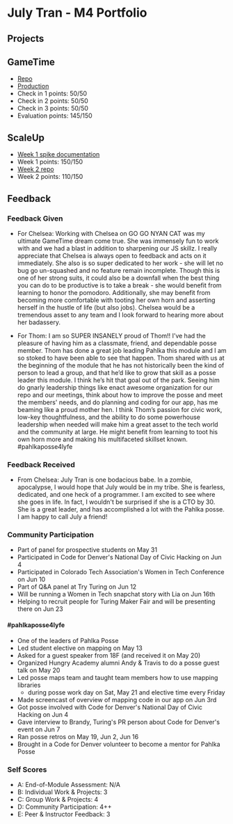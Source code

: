 # July Tran - M4 Portfolio

## Projects

## GameTime
- [Repo](https://github.com/julyytran/game-time)
- [Production](http://julyytran.github.io/game-time/)
- Check in 1 points: 50/50
- Check in 2 points: 50/50
- Check in 3 points: 50/50
- Evaluation points: 145/150

## ScaleUp
- [Week 1 spike documentation](https://github.com/julyytran/ember-tutorial)
- Week 1 points: 150/150
- [Week 2 repo](https://github.com/julyytran/cfa-building-violations)
- Week 2 points: 110/150

## Feedback

### Feedback Given
- For Chelsea: Working with Chelsea on GO GO NYAN CAT was my ultimate GameTime dream come true. She was immensely fun to work with and we had a blast in addition to sharpening our JS skillz. I really appreciate that Chelsea is always open to feedback and acts on it immediately. She also is so super dedicated to her work - she will let no bug go un-squashed and no feature remain incomplete. Though this is one of her strong suits, it could also be a downfall when the best thing you can do to be productive is to take a break - she would benefit from learning to honor the pomodoro. Additionally, she may benefit from becoming more comfortable with tooting her own horn and asserting herself in the hustle of life (but also jobs). Chelsea would be a tremendous asset to any team and I look forward to hearing more about her badassery.

- For Thom: I am so SUPER INSANELY proud of Thom!! I’ve had the pleasure of having him as a classmate, friend, and dependable posse member. Thom has done a great job leading Pahlka this module and I am so stoked to have been able to see that happen. Thom shared with us at the beginning of the module that he has not historically been the kind of person to lead a group, and that he’d like to grow that skill as a posse leader this module. I think he’s hit that goal out of the park. Seeing him do gnarly leadership things like enact awesome organization for our repo and our meetings, think about how to improve the posse and meet the members' needs, and do planning and coding for our app, has me beaming like a proud mother hen. I think Thom’s passion for civic work, low-key thoughtfulness, and the ability to do some powerhouse leadership when needed will make him a great asset to the tech world and the community at large. He might benefit from learning to toot his own horn more and making his multifaceted skillset known. #pahlkaposse4lyfe

### Feedback Received
- From Chelsea: July Tran is one bodacious babe. In a zombie, apocalypse, I would hope that July would be in my tribe. She is fearless, dedicated, and one heck of a programmer. I am excited to see where she goes in life. In fact, I wouldn't be surprised if she is a CTO by 30. She is a great leader, and has accomplished a lot with the Pahlka posse. I am happy to call July a friend!

### Community Participation
- Part of panel for prospective students on May 31
- Participated in Code for Denver's National Day of Civic Hacking on Jun 4
- Participated in Colorado Tech Association's Women in Tech Conference on Jun 10
- Part of Q&A panel at Try Turing on Jun 12
- Will be running a Women in Tech snapchat story with Lia on Jun 16th
- Helping to recruit people for Turing Maker Fair and will be presenting there on Jun 23

#### #pahlkaposse4lyfe
- One of the leaders of Pahlka Posse
- Led student elective on mapping on May 13
- Asked for a guest speaker from 18F (and received it on May 20)
- Organized Hungry Academy alumni Andy & Travis to do a posse guest talk on May 20
- Led posse maps team and taught team members how to use mapping libraries
  - during posse work day on Sat, May 21 and elective time every Friday
- Made screencast of overview of mapping code in our app on Jun 3rd
- Got posse involved with Code for Denver's National Day of Civic Hacking on Jun 4
- Gave interview to Brandy, Turing's PR person about Code for Denver's event on Jun 7
- Ran posse retros on May 19, Jun 2, Jun 16
- Brought in a Code for Denver volunteer to become a mentor for Pahlka Posse

### Self Scores

* A: End-of-Module Assessment: N/A
* B: Individual Work & Projects: 3
* C: Group Work & Projects: 4
* D: Community Participation: 4++
* E: Peer & Instructor Feedback: 3
